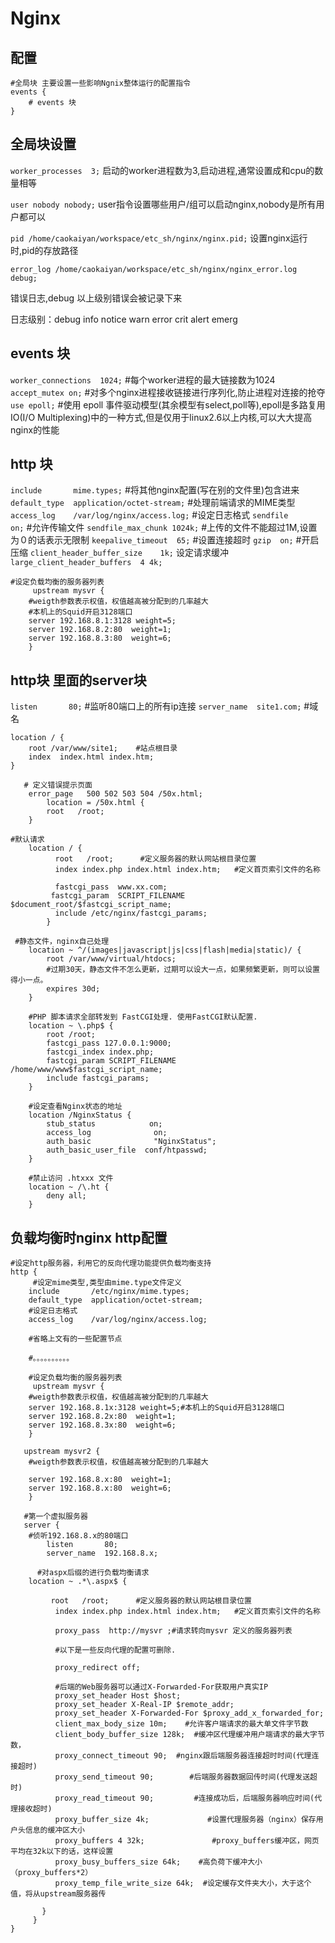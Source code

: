 # Nginx

## 配置
```nginx
#全局块 主要设置一些影响Ngnix整体运行的配置指令
events {
    # events 块
}
```

## 全局块设置
`worker_processes  3;`        启动的worker进程数为3,启动进程,通常设置成和cpu的数量相等

`user nobody nobody;`         user指令设置哪些用户/组可以启动nginx,nobody是所有用户都可以

`pid /home/caokaiyan/workspace/etc_sh/nginx/nginx.pid;`   设置nginx运行时,pid的存放路径

`error_log /home/caokaiyan/workspace/etc_sh/nginx/nginx_error.log debug;`

错误日志,debug 以上级别错误会被记录下来

日志级别：debug info notice warn error crit alert emerg


## events 块
`worker_connections  1024;`    #每个worker进程的最大链接数为1024
`accept_mutex on;`             #对多个nginx进程接收链接进行序列化,防止进程对连接的抢夺
`use epoll;`                   #使用 epoll 事件驱动模型(其余模型有select,poll等),epoll是多路复用IO(I/O Multiplexing)中的一种方式,但是仅用于linux2.6以上内核,可以大大提高nginx的性能

## http 块
`include       mime.types;`   #将其他nginx配置(写在别的文件里)包含进来
`default_type  application/octet-stream;`     #处理前端请求的MIME类型
`access_log    /var/log/nginx/access.log;` #设定日志格式
`sendfile        on;`           #允许传输文件
`sendfile_max_chunk 1024k;`                   #上传的文件不能超过1M,设置为０的话表示无限制
`keepalive_timeout  65;`   #设置连接超时
`gzip  on;`     #开启压缩
`client_header_buffer_size    1k;` 设定请求缓冲
`large_client_header_buffers  4 4k;`

```
#设定负载均衡的服务器列表
     upstream mysvr {
    #weigth参数表示权值，权值越高被分配到的几率越大
    #本机上的Squid开启3128端口
    server 192.168.8.1:3128 weight=5;
    server 192.168.8.2:80  weight=1;
    server 192.168.8.3:80  weight=6;
    }
```


## http块 里面的server块
`listen       80;`   #监听80端口上的所有ip连接
`server_name  site1.com;`  #域名
```
location / {
    root /var/www/site1;    #站点根目录
    index  index.html index.htm;
}
```
```
   # 定义错误提示页面
    error_page   500 502 503 504 /50x.html;
        location = /50x.html {
        root   /root;
    }
```
```
#默认请求
    location / {
          root   /root;      #定义服务器的默认网站根目录位置
          index index.php index.html index.htm;   #定义首页索引文件的名称

          fastcgi_pass  www.xx.com;
         fastcgi_param  SCRIPT_FILENAME  $document_root/$fastcgi_script_name;
          include /etc/nginx/fastcgi_params;
        }

```
```
 #静态文件，nginx自己处理
    location ~ ^/(images|javascript|js|css|flash|media|static)/ {
        root /var/www/virtual/htdocs;
        #过期30天，静态文件不怎么更新，过期可以设大一点，如果频繁更新，则可以设置得小一点。
        expires 30d;
    }
```
```
    #PHP 脚本请求全部转发到 FastCGI处理. 使用FastCGI默认配置.
    location ~ \.php$ {
        root /root;
        fastcgi_pass 127.0.0.1:9000;
        fastcgi_index index.php;
        fastcgi_param SCRIPT_FILENAME /home/www/www$fastcgi_script_name;
        include fastcgi_params;
    }
```
```
    #设定查看Nginx状态的地址
    location /NginxStatus {
        stub_status            on;
        access_log              on;
        auth_basic              "NginxStatus";
        auth_basic_user_file  conf/htpasswd;
    }
```
```
    #禁止访问 .htxxx 文件
    location ~ /\.ht {
        deny all;
    }
```

## 负载均衡时nginx http配置
```nginx
#设定http服务器，利用它的反向代理功能提供负载均衡支持
http {
     #设定mime类型,类型由mime.type文件定义
    include       /etc/nginx/mime.types;
    default_type  application/octet-stream;
    #设定日志格式
    access_log    /var/log/nginx/access.log;

    #省略上文有的一些配置节点

    #。。。。。。。。。。

    #设定负载均衡的服务器列表
     upstream mysvr {
    #weigth参数表示权值，权值越高被分配到的几率越大
    server 192.168.8.1x:3128 weight=5;#本机上的Squid开启3128端口
    server 192.168.8.2x:80  weight=1;
    server 192.168.8.3x:80  weight=6;
    }

   upstream mysvr2 {
    #weigth参数表示权值，权值越高被分配到的几率越大

    server 192.168.8.x:80  weight=1;
    server 192.168.8.x:80  weight=6;
    }

   #第一个虚拟服务器
   server {
    #侦听192.168.8.x的80端口
        listen       80;
        server_name  192.168.8.x;

      #对aspx后缀的进行负载均衡请求
    location ~ .*\.aspx$ {

         root   /root;      #定义服务器的默认网站根目录位置
          index index.php index.html index.htm;   #定义首页索引文件的名称

          proxy_pass  http://mysvr ;#请求转向mysvr 定义的服务器列表

          #以下是一些反向代理的配置可删除.

          proxy_redirect off;

          #后端的Web服务器可以通过X-Forwarded-For获取用户真实IP
          proxy_set_header Host $host;
          proxy_set_header X-Real-IP $remote_addr;
          proxy_set_header X-Forwarded-For $proxy_add_x_forwarded_for;
          client_max_body_size 10m;    #允许客户端请求的最大单文件字节数
          client_body_buffer_size 128k;  #缓冲区代理缓冲用户端请求的最大字节数，
          proxy_connect_timeout 90;  #nginx跟后端服务器连接超时时间(代理连接超时)
          proxy_send_timeout 90;        #后端服务器数据回传时间(代理发送超时)
          proxy_read_timeout 90;         #连接成功后，后端服务器响应时间(代理接收超时)
          proxy_buffer_size 4k;             #设置代理服务器（nginx）保存用户头信息的缓冲区大小
          proxy_buffers 4 32k;               #proxy_buffers缓冲区，网页平均在32k以下的话，这样设置
          proxy_busy_buffers_size 64k;    #高负荷下缓冲大小（proxy_buffers*2）
          proxy_temp_file_write_size 64k;  #设定缓存文件夹大小，大于这个值，将从upstream服务器传

       }
     }
}
```
